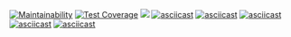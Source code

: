 [![Maintainability](https://api.codeclimate.com/v1/badges/a99a88d28ad37a79dbf6/maintainability)](https://codeclimate.com/github/codeclimate/codeclimate/maintainability)
[![Test Coverage](https://api.codeclimate.com/v1/badges/a99a88d28ad37a79dbf6/test_coverage)](https://codeclimate.com/github/codeclimate/codeclimate/test_coverage)
![](https://github.com/Dmitry-dotcom/frontend-project-lvl1/workflows/Node%20CI/badge.svg)
[![asciicast](https://asciinema.org/a/IrVU8YXi9cI0YdgA2T0uTmmi0.svg)](https://asciinema.org/a/IrVU8YXi9cI0YdgA2T0uTmmi0)
[![asciicast](https://asciinema.org/a/3jvYA7QmjaCwFdrwDr6zOPSWA.svg)](https://asciinema.org/a/3jvYA7QmjaCwFdrwDr6zOPSWA)
[![asciicast](https://asciinema.org/a/tFJozhtthI5dEGn966Uu2HzoN.svg)](https://asciinema.org/a/tFJozhtthI5dEGn966Uu2HzoN)
[![asciicast](https://asciinema.org/a/d4uT9Yl2iU1pbTQBadnwRf5CL.svg)](https://asciinema.org/a/d4uT9Yl2iU1pbTQBadnwRf5CL)
[![asciicast](https://asciinema.org/a/dfAJ7dsLmbiEURss9zLqnzjvS.svg)](https://asciinema.org/a/dfAJ7dsLmbiEURss9zLqnzjvS)
